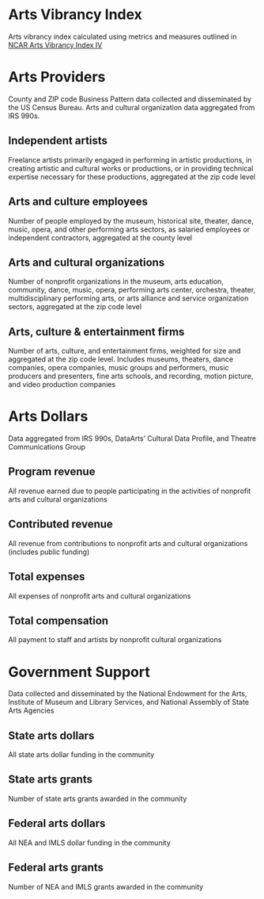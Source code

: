 # Arts Vibrancy Index
Arts vibrancy index calculated using metrics and measures outlined in [NCAR Arts Vibrancy Index IV](https://sites.smu.edu/Meadows/NCAR%20VibrancyIndex%20July2018_7.9.pdf)


# Arts Providers
County and ZIP code Business Pattern data collected and disseminated by the US Census Bureau. Arts and cultural organization data aggregated from IRS 990s.
## Independent artists
Freelance artists primarily engaged in performing in artistic productions, in creating artistic and cultural works or productions, or in providing technical expertise necessary for these productions, aggregated at the zip code level
## Arts and culture employees
Number of people employed by the museum, historical site, theater, dance, music, opera, and other performing arts sectors, as salaried employees or independent contractors, aggregated at the county level
## Arts and cultural organizations
Number of nonprofit organizations in the museum, arts education, community, dance, music, opera, performing arts center, orchestra, theater, multidisciplinary performing arts, or arts alliance and service organization sectors, aggregated at the zip code level
## Arts, culture & entertainment firms
Number of arts, culture, and entertainment firms, weighted for size and aggregated at the zip code level. Includes museums, theaters, dance companies, opera companies, music groups and performers, music producers and presenters, fine arts schools, and recording, motion picture, and video production companies

# Arts Dollars
Data aggregated from IRS 990s, DataArts’ Cultural Data Profile, and Theatre Communications Group
## Program revenue
All revenue earned due to people participating in the activities of nonprofit arts and cultural organizations
## Contributed revenue
All revenue from contributions to nonprofit arts and cultural organizations (includes public funding)
## Total expenses
All expenses of nonprofit arts and cultural organizations
## Total compensation
All payment to staff and artists by nonprofit cultural organizations

# Government Support
Data collected and disseminated by the National Endowment for the Arts, Institute of Museum and Library Services, and National Assembly of State Arts Agencies
## State arts dollars
All state arts dollar funding in the community
## State arts grants
Number of state arts grants awarded in the community
## Federal arts dollars
All NEA and IMLS dollar funding in the community
## Federal arts grants
Number of NEA and IMLS grants awarded in the community
